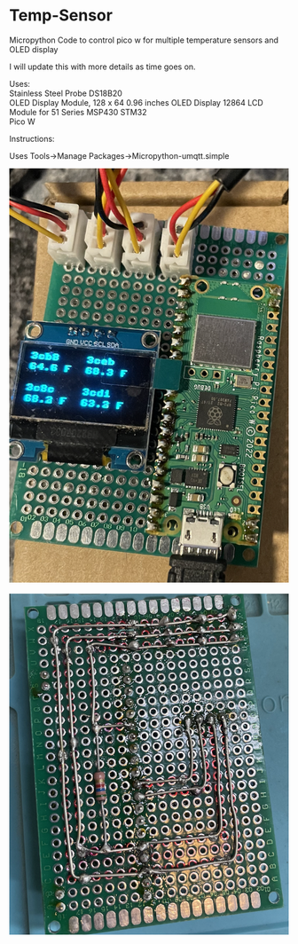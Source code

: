 # Temp-Sensor
Micropython Code to control pico w for multiple temperature sensors and OLED display

I will update this with more details as time goes on.

Uses: <BR>
Stainless Steel Probe DS18B20<BR>
OLED Display Module, 128 x 64 0.96 inches OLED Display 12864 LCD Module for 51 Series MSP430 STM32<BR>
Pico W

Instructions:

Uses Tools->Manage Packages->Micropython-umqtt.simple


<img src="/images/front.png"><BR><BR>
<img src="/images/back.png"><BR>
